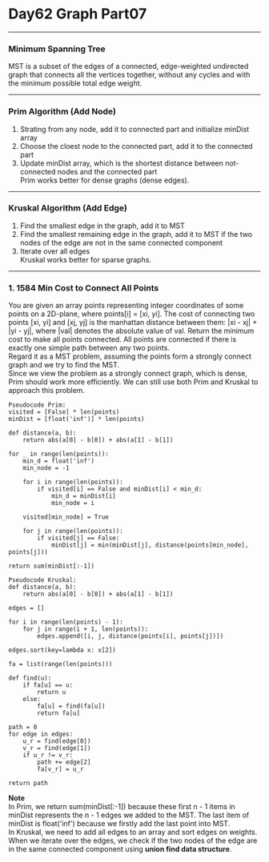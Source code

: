 # Day62 Graph Part07

---

### Minimum Spanning Tree
MST is a subset of the edges of a connected, edge-weighted undirected graph that connects all the vertices together, without any cycles and with the minimum possible total edge weight.  

---

### Prim Algorithm (Add Node)
1. Strating from any node, add it to connected part and initialize minDist array  
2. Choose the cloest node to the connected part, add it to the connected part  
3. Update minDist array, which is the shortest distance between not-connected nodes and the connected part  
Prim works better for dense graphs (dense edges).  

---

### Kruskal Algorithm (Add Edge)
1. Find the smallest edge in the graph, add it to MST    
2. Find the smallest remaining edge in the graph, add it to MST if the two nodes of the edge are not in the same connected component  
3. Iterate over all edges  
Kruskal works better for sparse graphs.  

---

### 1. 1584 Min Cost to Connect All Points
You are given an array points representing integer coordinates of some points on a 2D-plane, where points[i] = [xi, yi]. The cost of connecting two points [xi, yi] and [xj, yj] is the manhattan distance between them: |xi - xj| + |yi - yj|, where |val| denotes the absolute value of val. Return the minimum cost to make all points connected. All points are connected if there is exactly one simple path between any two points.  
Regard it as a MST problem, assuming the points form a strongly connect graph and we try to find the MST.  
Since we view the problem as a strongly connect graph, which is dense, Prim should work more efficiently. We can still use both Prim and Kruskal to approach this problem.  

```
Pseudocode Prim:
visited = [False] * len(points)
minDist = [float('inf')] * len(points)

def distance(a, b):
    return abs(a[0] - b[0]) + abs(a[1] - b[1])

for _ in range(len(points)):
    min_d = float('inf')
    min_node = -1
    
    for i in range(len(points)):
        if visited[i] == False and minDist[i] < min_d:
            min_d = minDist[i]
            min_node = i
    
    visited[min_node] = True

    for j in range(len(points)):
        if visited[j] == False:
            minDist[j] = min(minDist[j], distance(points[min_node], points[j]))

return sum(minDist[:-1])

Pseudocode Kruskal:
def distance(a, b):
    return abs(a[0] - b[0]) + abs(a[1] - b[1])

edges = []

for i in range(len(points) - 1):
    for j in range(i + 1, len(points)):
        edges.append([i, j, distance(points[i], points[j])])

edges.sort(key=lambda x: x[2])

fa = list(range(len(points)))

def find(u):
    if fa[u] == u:
        return u
    else:
        fa[u] = find(fa[u])
        return fa[u]

path = 0
for edge in edges:
    u_r = find(edge[0])
    v_r = find(edge[1])
    if u_r != v_r:
        path += edge[2]
        fa[v_r] = u_r

return path
```
**Note**  
In Prim, we return sum(minDist[:-1]) because these first n - 1 items in minDist represents the n - 1 edges we added to the MST. The last item of minDist is float('inf') because we firstly add the last point into MST.  
In Kruskal, we need to add all edges to an array and sort edges on weights. When we iterate over the edges, we check if the two nodes of the edge are in the same connected component using **union find data structure**.  
